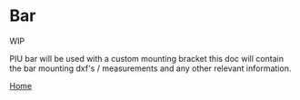 # Bar  
WIP  

PIU bar will be used with a custom mounting bracket
this doc will contain the bar mounting dxf's / measurements and any other relevant information.  

[Home](https://github.com/Stormpegy/dancepad)  
